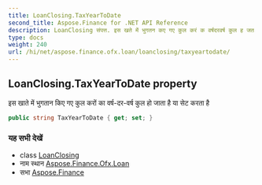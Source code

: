 ```yaml
---
title: LoanClosing.TaxYearToDate
second_title: Aspose.Finance for .NET API Reference
description: LoanClosing संपत्त. इस खते में भुगतन कए गए कुल करं क वर्षदरवर्ष कुल ह जत है य सेट करत है
type: docs
weight: 240
url: /hi/net/aspose.finance.ofx.loan/loanclosing/taxyeartodate/
---
```

## LoanClosing.TaxYearToDate property

इस खाते में भुगतान किए गए कुल करों का वर्ष-दर-वर्ष कुल हो जाता है या सेट करता है

```csharp
public string TaxYearToDate { get; set; }
```

### यह सभी देखें

* class [LoanClosing](../)
* नाम स्थान [Aspose.Finance.Ofx.Loan](../../loanclosing/)
* सभा [Aspose.Finance](../../../)


